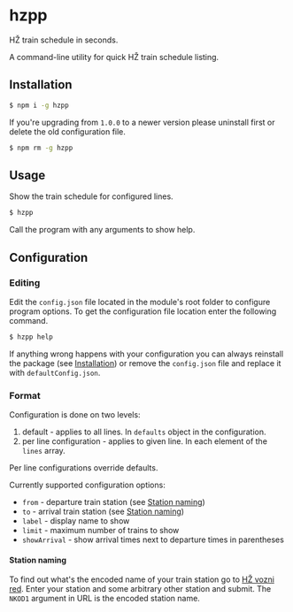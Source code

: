 # hzpp

HŽ train schedule in seconds.

A command-line utility for quick HŽ train schedule listing.

## Installation

```bash
$ npm i -g hzpp
```

If you're upgrading from `1.0.0` to a newer version please uninstall first or delete the old configuration file.

```bash
$ npm rm -g hzpp
```

## Usage

Show the train schedule for configured lines.

```bash
$ hzpp
```

Call the program with any arguments to show help.

## Configuration

### Editing

Edit the `config.json` file located in the module's root folder to configure program options.
To get the configuration file location enter the following command.

```bash
$ hzpp help
```

If anything wrong happens with your configuration you can always reinstall the package (see [Installation](#installation)) or remove the `config.json` file and replace it with `defaultConfig.json`.

### Format

Configuration is done on two levels:

1.	default - applies to all lines. In `defaults` object in the configuration.
2.	per line configuration - applies to given line. In each element of the `lines` array.

Per line configurations override defaults.

Currently supported configuration options:

-	`from` - departure train station (see [Station naming](#station-naming))
-	`to` - arrival train station (see [Station naming](#station-naming)) 
-	`label` - display name to show
-	`limit` - maximum number of trains to show
-	`showArrival` - show arrival times next to departure times in parentheses

#### Station naming

To find out what's the encoded name of your train station go to [HŽ vozni red](http://vred.hzinfra.hr/hzinfo/?category=hzinfo&service=vred3&nkod1=&nkdo1=&lang=hr&screen=4). Enter your station and some arbitrary other station and submit. The `NKOD1` argument in URL is the encoded station name.
